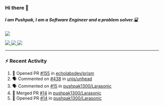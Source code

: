### Hi there 👋

##### I am Pushpak, I am a Software Engineer and a problem solver.💻

<a href='https://twitter.com/pushpak1300'><a href="https://pushpak1300.me/" target="_blank">
  <img src="https://img.shields.io/badge/website-%23E34F26.svg?&style=for-the-badge" />
</a> 
 
 <a href="https://twitter.com/pushpak1300" target="_blank">
  <img src="https://img.shields.io/badge/twitter-%231DA1F2.svg?&style=for-the-badge&logo=twitter&logoColor=white" />
</a> 

<a href="https://www.linkedin.com/in/pushpak-c-286b17b1/" target="_blank">
  <img src="https://img.shields.io/badge/linkedin-%230077B5.svg?&style=for-the-badge&logo=linkedin&logoColor=white" />
</a> 

<a href="https://dev.to/pushpak1300/" target="_blank">
  <img src="http://img.shields.io/badge/dev.to-gray?style=for-the-badge&logo=dev.to&?logoColor=white?logoWidth=100?label=" />
</a> 


</p>

---

### ⚡ Recent Activity

<!--START_SECTION:activity-->
1. 💪 Opened PR [#155](https://github.com/echolabsdev/prism/pull/155) in [echolabsdev/prism](https://github.com/echolabsdev/prism)
2. 🗣 Commented on [#438](https://github.com/unjs/unhead/pull/438#issuecomment-2617862016) in [unjs/unhead](https://github.com/unjs/unhead)
3. 🗣 Commented on [#15](https://github.com/pushpak1300/Larasonic/issues/15#issuecomment-2614558116) in [pushpak1300/Larasonic](https://github.com/pushpak1300/Larasonic)
4. 🎉 Merged PR [#14](https://github.com/pushpak1300/Larasonic/pull/14) in [pushpak1300/Larasonic](https://github.com/pushpak1300/Larasonic)
5. 💪 Opened PR [#14](https://github.com/pushpak1300/Larasonic/pull/14) in [pushpak1300/Larasonic](https://github.com/pushpak1300/Larasonic)
<!--END_SECTION:activity-->
